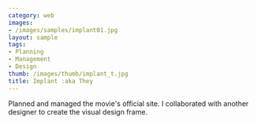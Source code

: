 ```yaml
---
category: web
images:
- /images/samples/implant01.jpg
layout: sample
tags:
- Planning
- Management
- Design
thumb: /images/thumb/implant_t.jpg
title: Implant :aka They
---
```

Planned and managed the movie's official site. I collaborated with another designer to create the visual design frame.

